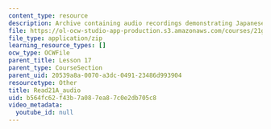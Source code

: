 ```yaml
---
content_type: resource
description: Archive containing audio recordings demonstrating Japanese pronunciation.
file: https://ol-ocw-studio-app-production.s3.amazonaws.com/courses/21g-504-japanese-iv-spring-2009/b564fc62f43b7a087ea87c0e2db705c8_Read21A_audio.zip
file_type: application/zip
learning_resource_types: []
ocw_type: OCWFile
parent_title: Lesson 17
parent_type: CourseSection
parent_uid: 20539a8a-0070-a3dc-0491-23486d993904
resourcetype: Other
title: Read21A_audio
uid: b564fc62-f43b-7a08-7ea8-7c0e2db705c8
video_metadata:
  youtube_id: null
---
```

